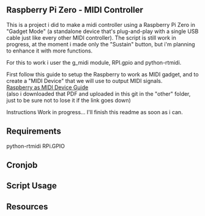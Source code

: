 
## Raspberry Pi Zero - MIDI Controller

This is a project i did to make a midi controller using a Raspberry Pi Zero in "Gadget Mode" (a standalone device that's plug-and-play with a single USB cable just like every other MIDI controller).
The script is still work in progress, at the moment i made only the "Sustain" button, but i'm planning to enhance it with more functions.

For this to work i user the g_midi module, RPI.gpio and python-rtmidi.

First follow this guide to setup the Raspberry to work as MIDI gadget, and to create a "MIDI Device" that we will use to output MIDI signals.\
[Raspberry as MIDI Device Guide](https://ixdlab.itu.dk/wp-content/uploads/sites/17/2017/10/Setting-Up-Raspberry-Pi-for-MIDI.pdf)\
(also i downloaded that PDF and uploaded in this git in the "other" folder, just to be sure not to lose it if the link goes down)

Instructions Work in progress... I'll finish this readme as soon as i can.


## Requirements
python-rtmidi
RPi.GPIO

## Cronjob

## Script Usage

## Resources